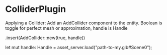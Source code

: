 # ColliderPlugin
Applying a Collider:
Add an AddCollider component to the entity. Boolean is toggle for perfect mesh or approximation, handle is Handle<Scene> 

.insert(AddCollider::new(true, handle))

let mut handle: Handle<Scene> =
        asset_server.load("path-to-my.glb#Scene0");
        
